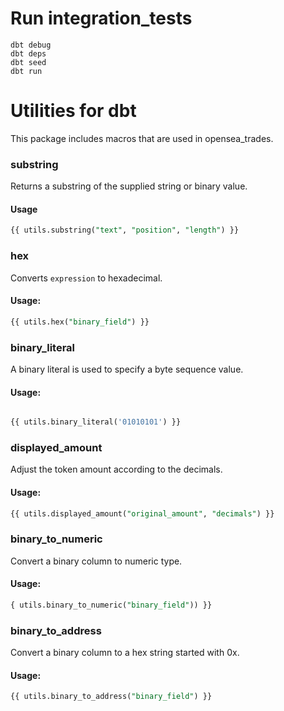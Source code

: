 # Run integration_tests
```
dbt debug
dbt deps
dbt seed
dbt run
```

# Utilities for dbt

This package includes macros that are used in opensea_trades.

### substring

Returns a substring of the supplied string or binary value.

#### Usage

```sql
{{ utils.substring("text", "position", "length") }}
```


### hex

Converts `expression` to hexadecimal.

#### Usage:

```sql
{{ utils.hex("binary_field") }}
```


### binary_literal

A binary literal is used to specify a byte sequence value.

#### Usage:

```sql

{{ utils.binary_literal('01010101') }}

```

### displayed_amount

Adjust the token amount according to the decimals.

#### Usage:

```sql
{{ utils.displayed_amount("original_amount", "decimals") }}
```


### binary_to_numeric

Convert a binary column to numeric type.

#### Usage:

```sql
{ utils.binary_to_numeric("binary_field")) }}
```


### binary_to_address

Convert a binary column to a hex string started with 0x.

#### Usage:

```sql
{{ utils.binary_to_address("binary_field") }} 
```